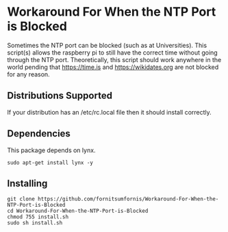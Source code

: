 # Workaround For When the NTP Port is Blocked 
Sometimes the NTP port can be blocked (such as at Universities).  This script(s) allows the raspberry pi to still have the correct time without going through the NTP port.  Theoretically, this script should work anywhere in the world pending that https://time.is and https://wikidates.org are not blocked for any reason.

## Distributions Supported
If your distribution has an /etc/rc.local file then it should install correctly.

## Dependencies

This package depends on lynx.  

    sudo apt-get install lynx -y

## Installing

    git clone https://github.com/fornitsumfornis/Workaround-For-When-the-NTP-Port-is-Blocked
    cd Workaround-For-When-the-NTP-Port-is-Blocked
    chmod 755 install.sh
    sudo sh install.sh
